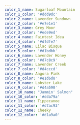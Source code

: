 ```yaml
---
color_1_name: Sugarloaf Mountain
color_1_color: '#ddd9dc'
color_2_name: Lavender Sundown
color_2_color: '#e7e1e1'
color_3_name: Grey Moor
color_3_color: '#ede9ed'
color_4_name: Faintest Idea
color_4_color: '#dfdfe7'
color_5_name: Lilac Bisque
color_5_color: '#d1bdbb'
color_6_name: Lavender Honey
color_6_color: '#d7c8c9'
color_7_name: Lavender Creek
color_7_color: '#d4cccd'
color_8_name: Angora Pink
color_8_color: '#e1d6d8'
color_9_name: Lobster Lake
color_9_color: '#d4a590'
color_10_name: "Jammin' Salmon"
color_10_color: '#dda79a'
color_11_name: Tippecanoe
color_11_color: '#d7ac93'
color_12_name: Cheeky
color_12_color: '#d1a9a0'
---
```

